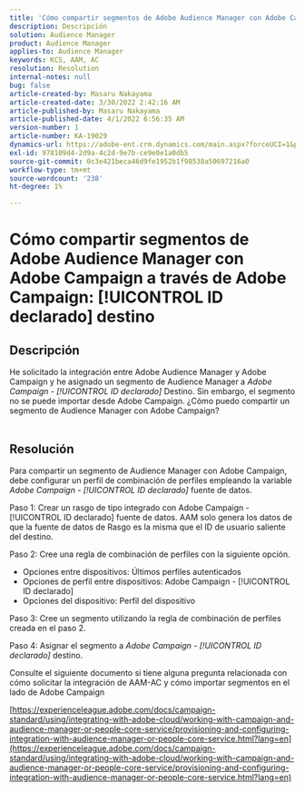 ```yaml
---
title: 'Cómo compartir segmentos de Adobe Audience Manager con Adobe Campaign a través de Adobe Campaign: [!UICONTROL ID declarado] destino'
description: Descripción
solution: Audience Manager
product: Audience Manager
applies-to: Audience Manager
keywords: KCS, AAM, AC
resolution: Resolution
internal-notes: null
bug: false
article-created-by: Masaru Nakayama
article-created-date: 3/30/2022 2:42:16 AM
article-published-by: Masaru Nakayama
article-published-date: 4/1/2022 6:56:35 AM
version-number: 1
article-number: KA-19029
dynamics-url: https://adobe-ent.crm.dynamics.com/main.aspx?forceUCI=1&pagetype=entityrecord&etn=knowledgearticle&id=4c9db0fe-d2af-ec11-9840-0022480bd623
exl-id: 978109d4-2d9a-4c2d-9e7b-ce9e0e1a0db5
source-git-commit: 0c3e421beca46d9fe1952b1f98538a50697216a0
workflow-type: tm+mt
source-wordcount: '238'
ht-degree: 1%

---
```


# Cómo compartir segmentos de Adobe Audience Manager con Adobe Campaign a través de Adobe Campaign: [!UICONTROL ID declarado] destino

## Descripción

He solicitado la integración entre Adobe Audience Manager y Adobe Campaign y he asignado un segmento de Audience Manager a *Adobe Campaign - [!UICONTROL ID declarado]* Destino. Sin embargo, el segmento no se puede importar desde Adobe Campaign. ¿Cómo puedo compartir un segmento de Audience Manager con Adobe Campaign?
<br> 

## Resolución


Para compartir un segmento de Audience Manager con Adobe Campaign, debe configurar un perfil de combinación de perfiles empleando la variable *Adobe Campaign - [!UICONTROL ID declarado]* fuente de datos.

Paso 1: Crear un rasgo de tipo integrado con Adobe Campaign - [!UICONTROL ID declarado] fuente de datos.
AAM solo genera los datos de que la fuente de datos de Rasgo es la misma que el ID de usuario saliente del destino.
 

Paso 2: Cree una regla de combinación de perfiles con la siguiente opción.

- Opciones entre dispositivos: Últimos perfiles autenticados
- Opciones de perfil entre dispositivos: Adobe Campaign - [!UICONTROL ID declarado]
- Opciones del dispositivo: Perfil del dispositivo


Paso 3: Cree un segmento utilizando la regla de combinación de perfiles creada en el paso 2.


Paso 4: Asignar el segmento a *Adobe Campaign - [!UICONTROL ID declarado]* destino.

Consulte el siguiente documento si tiene alguna pregunta relacionada con cómo solicitar la integración de AAM-AC y cómo importar segmentos en el lado de Adobe Campaign

[https://experienceleague.adobe.com/docs/campaign-standard/using/integrating-with-adobe-cloud/working-with-campaign-and-audience-manager-or-people-core-service/provisioning-and-configuring-integration-with-audience-manager-or-people-core-service.html?lang=en](https://experienceleague.adobe.com/docs/campaign-standard/using/integrating-with-adobe-cloud/working-with-campaign-and-audience-manager-or-people-core-service/provisioning-and-configuring-integration-with-audience-manager-or-people-core-service.html?lang=en)
